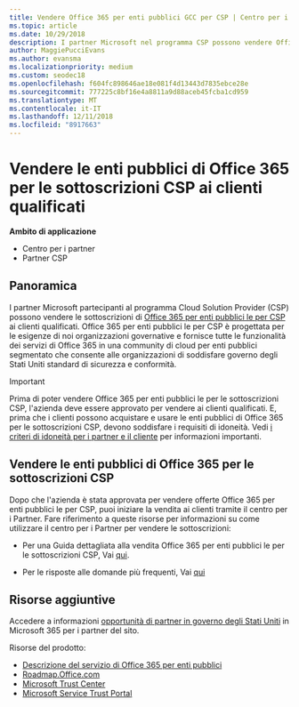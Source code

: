 ```yaml
---
title: Vendere Office 365 per enti pubblici GCC per CSP | Centro per i partner
ms.topic: article
ms.date: 10/29/2018
description: I partner Microsoft nel programma CSP possono vendere Office 365 per enti pubblici le per le sottoscrizioni CSP ai clienti qualificati. Office 365 che enti pubblici per CSP è una suite di servizi di produttività cloud progettato per il governo degli Stati Uniti e dagli appaltatori enti pubblici.
author: MaggiePucciEvans
ms.author: evansma
ms.localizationpriority: medium
ms.custom: seodec18
ms.openlocfilehash: f604fc898646ae18e081f4d13443d7835ebce28e
ms.sourcegitcommit: 777225c8bf16e4a8811a9d88aceb45fcba1cd959
ms.translationtype: MT
ms.contentlocale: it-IT
ms.lasthandoff: 12/11/2018
ms.locfileid: "8917663"
---
```

# <a name="sell-office-365-government-gcc-for-csp-subscriptions-to-qualified-customers"></a>Vendere le enti pubblici di Office 365 per le sottoscrizioni CSP ai clienti qualificati

**Ambito di applicazione**

-  Centro per i partner
-  Partner CSP


## <a name="overview"></a>Panoramica

I partner Microsoft partecipanti al programma Cloud Solution Provider (CSP) possono vendere le sottoscrizioni di [Office 365 per enti pubblici le per CSP](https://www.microsoft.com/microsoft-365/partners/governmentforCSP) ai clienti qualificati. Office 365 per enti pubblici le per CSP è progettata per le esigenze di noi organizzazioni governative e fornisce tutte le funzionalità dei servizi di Office 365 in una community di cloud per enti pubblici segmentato che consente alle organizzazioni di soddisfare governo degli Stati Uniti standard di sicurezza e conformità. 

>[!IMPORTANT] 
>Prima di poter vendere Office 365 per enti pubblici le per le sottoscrizioni CSP, l'azienda deve essere approvato per vendere ai clienti qualificati. E, prima che i clienti possono acquistare e usare le enti pubblici di Office 365 per le sottoscrizioni CSP, devono soddisfare i requisiti di idoneità. Vedi [i criteri di idoneità per i partner e il cliente](csp-gcc-validate.md) per informazioni importanti.


## <a name="sell-office-365-government-gcc-for-csp-subscriptions"></a>Vendere le enti pubblici di Office 365 per le sottoscrizioni CSP

Dopo che l'azienda è stata approvata per vendere offerte Office 365 per enti pubblici le per CSP, puoi iniziare la vendita ai clienti tramite il centro per i Partner. Fare riferimento a queste risorse per informazioni su come utilizzare il centro per i Partner per vendere le sottoscrizioni: 

-   Per una Guida dettagliata alla vendita Office 365 per enti pubblici le per le sottoscrizioni CSP, Vai [qui](https://go.microsoft.com/fwlink/?linkid=2007323).  

-   Per le risposte alle domande più frequenti, Vai [qui](https://o365pp.blob.core.windows.net/media/Resources/GCC/Office%20365%20Government%20GCC%20for%20CSP%20Partner%20FAQ.docx)


## <a name="additional-resources"></a>Risorse aggiuntive

Accedere a informazioni [opportunità di partner in governo degli Stati Uniti](https://www.microsoft.com/microsoft-365/partners/governmentforCSP) in Microsoft 365 per i partner del sito.

Risorse del prodotto:

- [Descrizione del servizio di Office 365 per enti pubblici](https://technet.microsoft.com/library/mt774581.aspx)
- [Roadmap.Office.com](https://products.office.com/business/office-365-roadmap)
- [Microsoft Trust Center](https://www.microsoft.com/TrustCenter/)
- [Microsoft Service Trust Portal](https://aka.ms/STP)

